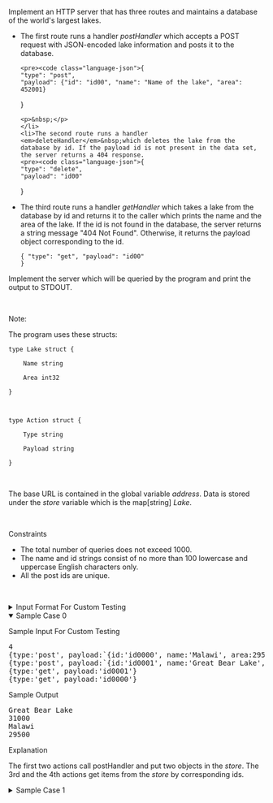 <div class="ps-content-wrapper-v0">
<p>Implement an HTTP server that has three&nbsp;routes and maintains a database of the world's largest lakes.</p>

<ul>
	<li>The first route runs a handler <em>postHandler</em>&nbsp;which&nbsp;accepts a POST request with JSON-encoded lake information and posts it to the database.

	<pre><code class="language-json">{
    "type": "post",
    "payload": {"id": "id00", "name": "Name of the lake", "area": 452001}
}</code></pre>

	<p>&nbsp;</p>
	</li>
	<li>The second route runs a handler <em>deleteHandler</em>&nbsp;which deletes the lake from the database by id. If the payload id is not present in the data set, the server returns a 404 response.
	<pre><code class="language-json">{
    "type": "delete",
    "payload": "id00"
}</code></pre>
	</li>
	<li>The third route runs a handler <em>getHandler</em>&nbsp;which takes a lake from the database by id and returns it to the caller which prints the name and the area of the lake<em>. </em>If the id is not found in the database, the server returns a string message "404 Not Found". Otherwise, it returns the payload object corresponding to the id.
	<pre><code class="language-json">{
    "type": "get",
    "payload": "id00"
}</code></pre>
	</li>
</ul>

<p>Implement the server which will be queried by the program and print the output to STDOUT.</p>

<p>&nbsp;</p>

<p>Note:</p>

<p>The program uses these structs:</p>

<pre><code class="language-cpp">type Lake struct {

&nbsp; &nbsp; Name string

&nbsp; &nbsp; Area int32

}



type Action&nbsp;struct {

&nbsp; &nbsp; Type string

&nbsp; &nbsp; Payload string

}</code></pre>

<p>&nbsp;</p>

<p>The base URL is contained in the global variable <em>address</em>. Data is stored under the <em>store</em>&nbsp;variable which is&nbsp;the map[string] <em>Lake</em>.</p>

<p>&nbsp;</p>

<p class="section-title">Constraints</p>

<ul>
	<li>The total number of queries does not exceed 1000.&nbsp;</li>
	<li>The name and id strings consist of no more than 100 lowercase and uppercase English characters only.&nbsp;</li>
	<li>All the post ids are unique.</li>
</ul>

<p>&nbsp;</p>
<!-- <StartOfInputFormat> DO NOT REMOVE THIS LINE-->

<details><summary class="section-title">Input Format For Custom Testing</summary>

<div class="collapsable-details">
<p>The first line contains an integer, <em>n</em>, the number of elements in <em>actions</em>.<br>
Each line <em>i</em> of the <em>n</em> subsequent lines (where <em>0 ≤ i &lt; n</em>) contains a string, <em>actions[i]</em>.</p>
</div>
</details>
<!-- </StartOfInputFormat> DO NOT REMOVE THIS LINE-->

<details open="open"><summary class="section-title">Sample Case 0</summary>

<div class="collapsable-details">
<p class="section-title">Sample Input For Custom Testing</p>

<pre>4
{type:'post', payload:`{id:'id0000', name:'Malawi', area:29500}`}
{type:'post', payload:`{id:'id0001', name:'Great Bear Lake', area:31000}`}
{type:'get', payload:'id0001'}
{type:'get', payload:'id0000'}</pre>

<p class="section-title">Sample Output</p>

<pre>Great Bear Lake
31000
Malawi
29500</pre>

<p class="section-title">Explanation</p>

<p>The first two actions call postHandler and put two objects in the <em>store</em>. The 3rd and the 4th actions get items from the <em>store</em>&nbsp;by&nbsp;corresponding ids.</p>
</div>
</details>

<details><summary class="section-title">Sample Case 1</summary>

<div class="collapsable-details">
<p class="section-title">Sample Input For Custom Testing</p>

<pre>5
{type:'post', payload:`{id:'id0000', name:'Malawi', area:29500}`}
{type:'post', payload:`{id:'id0001', name:'Great Bear Lake', area:31000}`}
{type:'delete', payload:'id0000'}
{type:'get', payload:'id0001'}
{type:'get', payload:'id0000'}</pre>

<p class="section-title">Sample Output</p>

<pre>Great Bear Lake
31000
404 Not Found</pre>

<p class="section-title">Explanation</p>

<p>The first two actions call postHandler and put two objects in the store. The 3rd action deletes the object with id "id0000". The 4th and the 5th actions get items from the store by corresponding ids, but since the object "id0000" was deleted, the 5th message leads to printing a "404 Not Found" error.</p>
</div>
</details>
</div>